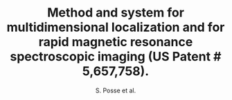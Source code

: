 ---
cat: ciel
subcat: neurophysics
bestof: false
author: S. Posse et al.
title: Method and system for multidimensional localization and for rapid magnetic resonance spectroscopic imaging (US Patent \# 5,657,758).
year: 1997
type: patent
---